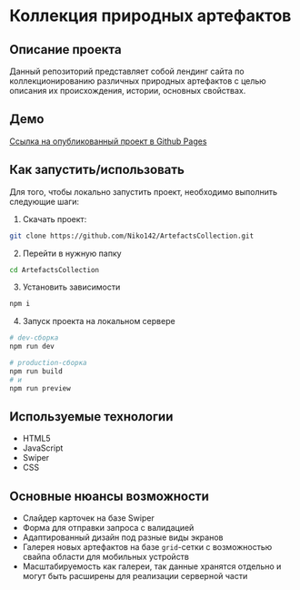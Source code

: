<!-- markdownlint-disable MD029 -->
# Коллекция природных артефактов

## Описание проекта

Данный репозиторий представляет собой лендинг сайта по коллекционированию различных природных артефактов с целью описания их происхождения, истории, основных свойствах.

## Демо

[Ссылка на опубликованный проект в Github Pages](https://niko142.github.io/ArtefactsCollection/)

## Как запустить/использовать

Для того, чтобы локально запустить проект, необходимо выполнить следующие шаги:

1. Скачать проект:

```bash
git clone https://github.com/Niko142/ArtefactsCollection.git
```

2. Перейти в нужную папку

```bash
cd ArtefactsCollection
```

3. Установить зависимости

```bash
npm i
```

4. Запуск проекта на локальном сервере

```bash
# dev-сборка
npm run dev

# production-сборка
npm run build
# и
npm run preview
```

## Используемые технологии

- HTML5
- JavaScript
- Swiper
- CSS

## Основные нюансы возможности

- Слайдер карточек на базе Swiper
- Форма для отправки запроса с валидацией
- Адаптированный дизайн под разные виды экранов
- Галерея новых артефактов на базе `grid`-сетки с возможностью свайпа области для мобильных устройств
- Масштабируемость как галереи, так данные хранятся отдельно и могут быть расширены для реализации серверной части
